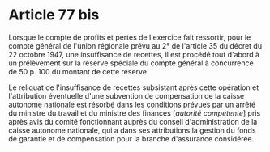 # Article 77 bis

Lorsque le compte de profits et pertes de l'exercice fait ressortir, pour le compte général de l'union régionale prévu au 2° de l'article 35 du décret du 22 octobre 1947, une insuffisance de recettes, il est procédé tout d'abord à un prélèvement sur la réserve spéciale du compte général à concurrence de 50 p. 100 du montant de cette réserve.

Le reliquat de l'insuffisance de recettes subsistant après cette opération et l'attribution éventuelle d'une subvention de compensation de la caisse autonome nationale est résorbé dans les conditions prévues par un arrêté du ministre du travail et du ministre des finances [*autorité compétente*] pris après avis du comité fonctionnant auprès du conseil d'administration de la caisse autonome nationale, qui a dans ses attributions la gestion du fonds de garantie et de compensation pour la branche d'assurance considérée.
